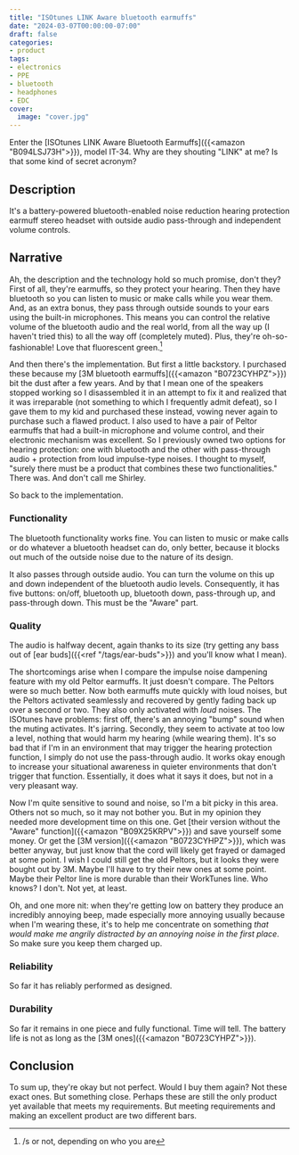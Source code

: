 ```yaml
---
title: "ISOtunes LINK Aware bluetooth earmuffs"
date: "2024-03-07T00:00:00-07:00"
draft: false
categories:
- product
tags:
- electronics
- PPE
- bluetooth
- headphones
- EDC
cover:
  image: "cover.jpg"
---
```

Enter the [ISOtunes LINK Aware Bluetooth Earmuffs]({{<amazon "B094LSJ73H">}}), model IT-34. Why are they shouting "LINK" at me? Is that some kind of secret acronym?
<!--more-->
## Description

It's a battery-powered bluetooth-enabled noise reduction hearing protection earmuff stereo headset with outside audio pass-through and independent volume controls.

## Narrative

Ah, the description and the technology hold so much promise, don't they? First of all, they're earmuffs, so they protect your hearing. Then they have bluetooth so you can listen to music or make calls while you wear them. And, as an extra bonus, they  pass through outside sounds to your ears using the built-in microphones. This means you can control the relative volume of the bluetooth audio and the real world, from all the way up (I haven't tried this) to all the way off (completely muted). Plus, they're oh-so-fashionable! Love that fluorescent green.[^1]

[^1]: /s or not, depending on who you are

And then there's the implementation. But first a little backstory. I purchased these because my [3M bluetooth earmuffs]({{<amazon "B0723CYHPZ">}}) bit the dust after a few years. And by that I mean one of the speakers stopped working so I disassembled it in an attempt to fix it and realized that it was irreparable (not something to which I frequently admit defeat), so I gave them to my kid and purchased these instead, vowing never again to purchase such a flawed product. I also used to have a pair of Peltor earmuffs that had a built-in microphone and volume control, and their electronic mechanism was excellent. So I previously owned two options for hearing protection: one with bluetooth and the other with pass-through audio + protection from loud impulse-type noises. I thought to myself, "surely there must be a product that combines these two functionalities." There was. And don't call me Shirley.

So back to the implementation.

### Functionality

The bluetooth functionality works fine. You can listen to music or make calls or do whatever a bluetooth headset can do, only better, because it blocks out much of the outside noise due to the nature of its design. 

It also passes through outside audio. You can turn the volume on this up and down independent of the bluetooth audio levels. Consequently, it has five buttons: on/off, bluetooth up, bluetooth down, pass-through up, and pass-through down. This must be the "Aware" part.

### Quality

The audio is halfway decent, again thanks to its size (try getting any bass out of [ear buds]({{<ref "/tags/ear-buds">}}) and you'll know what I mean).

The shortcomings arise when I compare the impulse noise dampening feature with my old Peltor earmuffs. It just doesn't compare. The Peltors were so much better. Now both earmuffs mute quickly with loud noises, but the Peltors activated seamlessly and recovered by gently fading back up over a second or two.  They also only activated with *loud* noises. The ISOtunes have problems: first off, there's an annoying "bump" sound when the muting activates. It's jarring. Secondly, they seem to activate at too low a level, nothing that would harm my hearing (while wearing them). It's so bad that if I'm in an environment that may trigger the hearing protection function, I simply do not use the pass-through audio. It works okay enough to increase your situational awareness in quieter environments that don't trigger that function. Essentially, it does what it says it does, but not in a very pleasant way.

Now I'm quite sensitive to sound and noise, so I'm a bit picky in this area. Others not so much, so it may not bother you. But in my opinion they needed more development time on this one. Get [their version without the "Aware" function]({{<amazon "B09X25KRPV">}})  and save yourself some money. Or get the [3M version]({{<amazon "B0723CYHPZ">}}), which was better anyway, but just know that the cord will likely get frayed or damaged at some point. I wish I could still get the old Peltors, but it looks they were bought out by 3M. Maybe I'll have to try their new ones at some point. Maybe their Peltor line is more durable than their WorkTunes line. Who knows? I don't. Not yet, at least.

Oh, and one more nit: when they're getting low on battery they produce an incredibly annoying beep, made especially  more annoying usually because when I'm wearing these, it's to help me concentrate on something *that would make me angrily distracted by an annoying noise in the first place*. So make sure you keep them charged up.

### Reliability

So far it has reliably performed as designed.

### Durability

So far it remains in one piece and fully functional. Time will tell. The battery life is not as long as the [3M ones]({{<amazon "B0723CYHPZ">}}).

## Conclusion

To sum up, they're okay but not perfect. Would I buy them again? Not these exact ones. But something close. Perhaps these are still the only product yet available that meets my requirements. But meeting requirements and making an excellent product are two different bars.